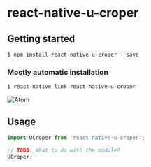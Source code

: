 # react-native-u-croper

## Getting started

`$ npm install react-native-u-croper --save`

### Mostly automatic installation

`$ react-native link react-native-u-croper`

![Atom](https://imge.to/i/vwQ1Gw)

## Usage
```javascript
import UCroper from 'react-native-u-croper';

// TODO: What to do with the module?
UCroper;
```
